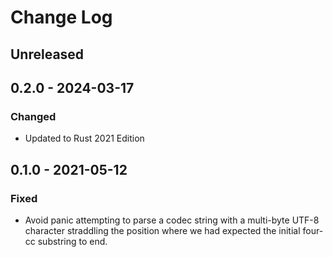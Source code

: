 # Change Log

## Unreleased

## 0.2.0 - 2024-03-17

### Changed
 - Updated to Rust 2021 Edition

## 0.1.0 - 2021-05-12

### Fixed

 - Avoid panic attempting to parse a codec string with a multi-byte UTF-8 character straddling the position where
   we had expected the initial four-cc substring to end.